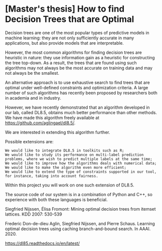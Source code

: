 # [Master's thesis] How to find Decision Trees that are Optimal

Decision trees are one of the most popular types of predictive models in machine learning: they are not only sufficiently accurate in many applications, but also provide models that are interpretable. 


However, the most common algorithms for finding decision trees are heuristic in nature: they use information gain as a heuristic for constructing the tree top-down. As a result, the trees that are found using such algorithms may not always be the most accurate on training data and may not always be the smallest.


An alternative approach is to use exhaustive search to find trees that are optimal under well-defined constraints and optimization criteria. A large number of such algorithms has recently been proposed by researchers both in academia and in industry. 


However, we have recently demonstrated that an algorithm developed in our lab, called DL8.5, obtains much better performance than other methods. We have made this algorithm freely available at https://github.com/aglingael/dl8.5/. 


We are interested in extending this algorithm further. 


Possible extensions are:

    We would like to integrate DL8.5 in toolkits such as R;
    We would like to study its performance on multi-label prediction problems, where we wish to predict multiple labels at the same time;
    We would like to improve how the algorithms deals with numerical data;
    We would like to make the algorithm even more efficient;
    We would like to extend the type of constraints supported in our tool, for instance, taking into account fairness.


Within this project you will work on one such extension of DL8.5.


The source code of our system is in a combination of Python and C++, so experience with both these languages is beneficial.


Siegfried Nijssen, Élisa Fromont: Mining optimal decision trees from itemset lattices. KDD 2007: 530-539


Frederic Don-de-dieu Aglin, Siegfried Nijssen, and Pierre Schaus. Learning optimal decision trees using caching branch-and-bound search. In AAAI. 2020.


https://dl85.readthedocs.io/en/latest/
